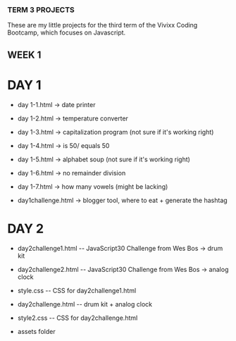 ### TERM 3 PROJECTS

These are my little projects for the third term of the Vivixx Coding Bootcamp, which focuses on Javascript.

## WEEK 1

# DAY 1

- day 1-1.html -> date printer

- day 1-2.html -> temperature converter

- day 1-3.html -> capitalization program (not sure if it's working right)

- day 1-4.html -> is 50/ equals 50

- day 1-5.html -> alphabet soup (not sure if it's working right)

- day 1-6.html -> no remainder division

- day 1-7.html -> how many vowels (might be lacking)

- day1challenge.html -> blogger tool, where to eat + generate the hashtag


# DAY 2

- day2challenge1.html -- JavaScript30 Challenge from Wes Bos -> drum kit

- day2challenge2.html -- JavaScript30 Challenge from Wes Bos -> analog clock

- style.css -- CSS for day2challenge1.html

- day2challenge.html -- drum kit + analog clock

- style2.css -- CSS for day2challenge.html

- assets folder
